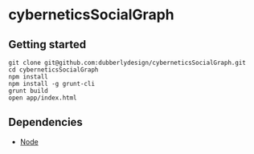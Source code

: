 # cyberneticsSocialGraph

## Getting started

```
git clone git@github.com:dubberlydesign/cyberneticsSocialGraph.git
cd cyberneticsSocialGraph
npm install
npm install -g grunt-cli
grunt build
open app/index.html
```

## Dependencies

- [Node](https://nodejs.org)

